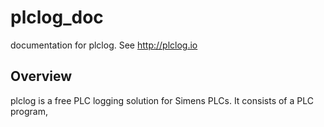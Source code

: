# plclog_doc

documentation for plclog. See http://plclog.io

## Overview

plclog is a free PLC logging solution for Simens PLCs. It consists of a PLC program,

